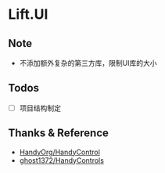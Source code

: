 ﻿# Lift.UI

## Note

- 不添加额外复杂的第三方库，限制UI库的大小

## Todos

- [ ] 项目结构制定
 
## Thanks & Reference

- [HandyOrg/HandyControl](https://github.com/HandyOrg/HandyControl)
- [ghost1372/HandyControls](https://github.com/ghost1372/HandyControls)
